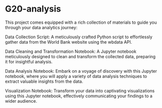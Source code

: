 # G20-analysis
This project comes equipped with a rich collection of materials to guide you through your data analytics journey:

Data Collection Script: A meticulously crafted Python script to effortlessly gather data from the World Bank website using the wbdata API.

Data Cleaning and Transformation Notebook: A Jupyter notebook meticulously designed to clean and transform the collected data, preparing it for insightful analysis.

Data Analysis Notebook: Embark on a voyage of discovery with this Jupyter notebook, where you will apply a variety of data analysis techniques to extract valuable insights from the data.

Visualization Notebook: Transform your data into captivating visualizations using this Jupyter notebook, effectively communicating your findings to a wider audience.
